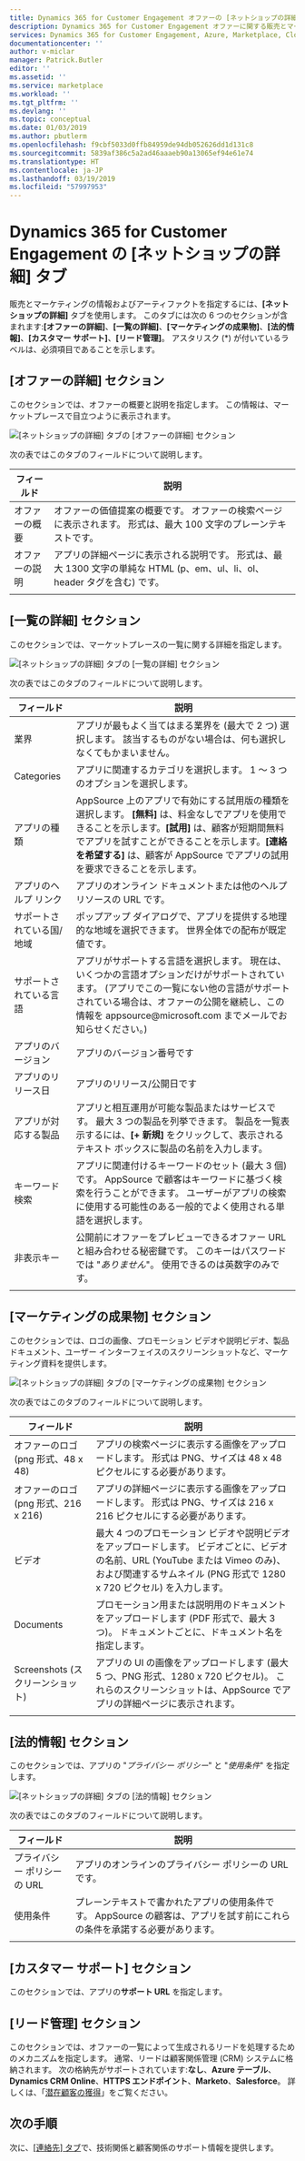 ```yaml
---
title: Dynamics 365 for Customer Engagement オファーの [ネットショップの詳細] タブ - Azure Marketplace | Microsoft Docs
description: Dynamics 365 for Customer Engagement オファーに関する販売とマーケティングの情報を指定するには、[ネットショップの詳細] タブを使用します。
services: Dynamics 365 for Customer Engagement, Azure, Marketplace, Cloud Partner Portal, AppSource
documentationcenter: ''
author: v-miclar
manager: Patrick.Butler
editor: ''
ms.assetid: ''
ms.service: marketplace
ms.workload: ''
ms.tgt_pltfrm: ''
ms.devlang: ''
ms.topic: conceptual
ms.date: 01/03/2019
ms.author: pbutlerm
ms.openlocfilehash: f9cbf5033d0ffb84959de94db052626dd1d131c8
ms.sourcegitcommit: 5839af386c5a2ad46aaaeb90a13065ef94e61e74
ms.translationtype: HT
ms.contentlocale: ja-JP
ms.lasthandoff: 03/19/2019
ms.locfileid: "57997953"
---
```

# <a name="dynamics-365-for-customer-engagement-storefront-details-tab"></a>Dynamics 365 for Customer Engagement の [ネットショップの詳細] タブ

販売とマーケティングの情報およびアーティファクトを指定するには、**[ネットショップの詳細]** タブを使用します。  このタブには次の 6 つのセクションが含まれます:**[オファーの詳細]**、**[一覧の詳細]**、**[マーケティングの成果物]**、**[法的情報]**、**[カスタマー サポート]**、**[リード管理]**。  アスタリスク (*) が付いているラベルは、必須項目であることを示します。


## <a name="offer-details-section"></a>[オファーの詳細] セクション

このセクションでは、オファーの概要と説明を指定します。  この情報は、マーケットプレースで目立つように表示されます。
 
![[ネットショップの詳細] タブの [オファーの詳細] セクション](./media/storefront-tab-offer-details.png)

次の表ではこのタブのフィールドについて説明します。 

|    **フィールド**          |  **説明**               |
|  ---------------      |  ---------------               |
|  オファーの概要        | オファーの価値提案の概要です。 オファーの検索ページに表示されます。 形式は、最大 100 文字のプレーンテキストです。 |
|  オファーの説明    | アプリの詳細ページに表示される説明です。 形式は、最大 1300 文字の単純な HTML (p、em、ul、li、ol、header タグを含む) です。  |
|  |  | 


## <a name="listing-details-section"></a>[一覧の詳細] セクション

このセクションでは、マーケットプレースの一覧に関する詳細を指定します。

![[ネットショップの詳細] タブの [一覧の詳細] セクション](./media/storefront-tab-listing-details.png)

次の表ではこのタブのフィールドについて説明します。 

|    **フィールド**          |  **説明**               |
|  ---------------      |  ---------------               |
|  業界           | アプリが最もよく当てはまる業界を (最大で 2 つ) 選択します。 該当するものがない場合は、何も選択しなくてもかまいません。  |
|  Categories           | アプリに関連するカテゴリを選択します。 1 ～ 3 つのオプションを選択します。  |
|  アプリの種類             | AppSource 上のアプリで有効にする試用版の種類を選択します。 **[無料]** は、料金なしでアプリを使用できることを示します。**[試用]** は、顧客が短期間無料でアプリを試すことができることを示します。**[連絡を希望する]** は、顧客が AppSource でアプリの試用を要求できることを示します。  |
| アプリのヘルプ リンク | アプリのオンライン ドキュメントまたは他のヘルプ リソースの URL です。  |
| サポートされている国/地域 | ポップアップ ダイアログで、アプリを提供する地理的な地域を選択できます。  世界全体での配布が既定値です。 |
| サポートされている言語   | アプリがサポートする言語を選択します。 現在は、いくつかの言語オプションだけがサポートされています。  (アプリでこの一覧にない他の言語がサポートされている場合は、オファーの公開を継続し、この情報を appsource\@microsoft.com までメールでお知らせください。)  |
| アプリのバージョン           | アプリのバージョン番号です    |
| アプリのリリース日      | アプリのリリース/公開日です |
| アプリが対応する製品 | アプリと相互運用が可能な製品またはサービスです。 最大 3 つの製品を列挙できます。 製品を一覧表示するには、**[+ 新規]** をクリックして、表示されるテキスト ボックスに製品の名前を入力します。  |
| キーワード検索       | アプリに関連付けるキーワードのセット (最大 3 個) です。  AppSource で顧客はキーワードに基づく検索を行うことができます。  ユーザーがアプリの検索に使用する可能性のある一般的でよく使用される単語を選択します。  |
|  非表示キー             | 公開前にオファーをプレビューできるオファー URL と組み合わせる秘密鍵です。  このキーはパスワードでは "*ありません*"。  使用できるのは英数字のみです。  |
|  |  |


## <a name="marketing-artifacts-section"></a>[マーケティングの成果物] セクション

このセクションでは、ロゴの画像、プロモーション ビデオや説明ビデオ、製品ドキュメント、ユーザー インターフェイスのスクリーンショットなど、マーケティング資料を提供します。

![[ネットショップの詳細] タブの [マーケティングの成果物] セクション](./media/storefront-tab-market-artifacts.png)

次の表ではこのタブのフィールドについて説明します。 

|      フィールド            |    説明                 |
|  ---------------      |  ---------------               |
| オファーのロゴ (png 形式、48 x 48) | アプリの検索ページに表示する画像をアップロードします。 形式は PNG、サイズは 48 x 48 ピクセルにする必要があります。 |
| オファーのロゴ (png 形式、216 x 216) | アプリの詳細ページに表示する画像をアップロードします。 形式は PNG、サイズは 216 x 216 ピクセルにする必要があります。 |
| ビデオ                | 最大 4 つのプロモーション ビデオや説明ビデオをアップロードします。  ビデオごとに、ビデオの名前、URL (YouTube または Vimeo のみ)、および関連するサムネイル (PNG 形式で 1280 x 720 ピクセル) を入力します。  | 
| Documents             | プロモーション用または説明用のドキュメントをアップロードします (PDF 形式で、最大 3 つ)。  ドキュメントごとに、ドキュメント名を指定します。  |
| Screenshots (スクリーンショット)           | アプリの UI の画像をアップロードします (最大 5 つ、PNG 形式、1280 x 720 ピクセル)。  これらのスクリーンショットは、AppSource でアプリの詳細ページに表示されます。 |
|  |  |


## <a name="legal-section"></a>[法的情報] セクション

このセクションでは、アプリの "*プライバシー ポリシー*" と "*使用条件*" を指定します。

![[ネットショップの詳細] タブの [法的情報] セクション](./media/storefront-tab-legal.png)

次の表ではこのタブのフィールドについて説明します。 

|      フィールド            |    説明                 |
|  ---------------      |  ---------------               |
| プライバシー ポリシーの URL    | アプリのオンラインのプライバシー ポリシーの URL です。  |
| 使用条件          | プレーンテキストで書かれたアプリの使用条件です。  AppSource の顧客は、アプリを試す前にこれらの条件を承諾する必要があります。 |
|  |  |


## <a name="customer-support-section"></a>[カスタマー サポート] セクション

このセクションでは、アプリの**サポート URL** を指定します。


## <a name="lead-management-section"></a>[リード管理] セクション

このセクションでは、オファーの一覧によって生成されるリードを処理するためのメカニズムを指定します。  通常、リードは顧客関係管理 (CRM) システムに格納されます。  次の格納先がサポートされています:**なし**、**Azure テーブル**、**Dynamics CRM Online**、**HTTPS エンドポイント**、**Marketo**、**Salesforce**。  詳しくは、「[潜在顧客の獲得](../../cloud-partner-portal-orig/cloud-partner-portal-get-customer-leads.md)」をご覧ください。


## <a name="next-steps"></a>次の手順

次に、[[連絡先] タブ](./cpp-contacts-tab.md)で、技術関係と顧客関係のサポート情報を提供します。 
